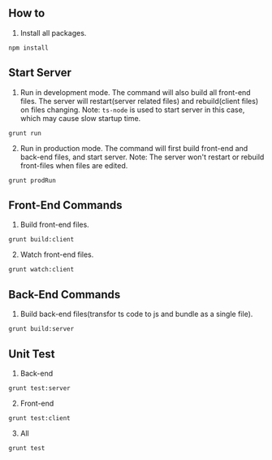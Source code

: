 
## How to 
1. Install all packages.
```
npm install
```

## Start Server
1. Run in development mode. The command will also build all front-end files. The server will restart(server related files) and rebuild(client files) on files changing.
Note: `ts-node` is used to start server in this case, which may cause slow startup time.
```
grunt run
```
2. Run in production mode. The command will first build front-end and back-end files, and start server.
Note: The server won't restart or rebuild front-files when files are edited.
```
grunt prodRun
```

## Front-End Commands
1. Build front-end files.
```
grunt build:client
```
2. Watch front-end files.
```
grunt watch:client
```

## Back-End Commands
1. Build back-end files(transfor ts code to js and bundle as a single file).
```
grunt build:server
```

## Unit Test
1. Back-end
```
grunt test:server
```
2. Front-end
```
grunt test:client
```
3. All
```
grunt test
```
